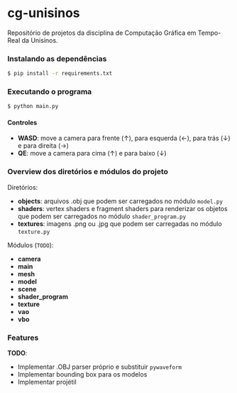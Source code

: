 # cg-unisinos
Repositório de projetos da disciplina de Computação Gráfica em Tempo-Real da Unisinos.


### Instalando as dependências

```bash
$ pip install -r requirements.txt
```


### Executando o programa

```bash
$ python main.py
```

#### Controles
- **WASD**: move a camera para frente (↑), para esquerda (←), para trás (↓) e para direita (→)
- **QE**: move a camera para cima (↑) e para baixo (↓)


### Overview dos diretórios e módulos do projeto

Diretórios:
- **objects**: arquivos .obj que podem ser carregados no módulo `model.py`
- **shaders**: vertex shaders e fragment shaders para renderizar os objetos que podem ser carregados no módulo `shader_program.py`
- **textures**: imagens .png ou .jpg que podem ser carregadas no módulo `texture.py`


Módulos (`TODO`):
- **camera**
- **main**
- **mesh**
- **model**
- **scene**
- **shader_program**
- **texture**
- **vao**
- **vbo**


### Features

**TODO**:
- Implementar .OBJ parser próprio e substituir `pywaveform`
- Implementar bounding box para os modelos
- Implementar projétil
